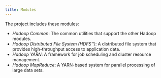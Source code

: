 ```yaml
---
title: Modules
---
```

The project includes these modules:

  - *Hadoop Common*: The common utilities that support the other Hadoop modules.
  - *Hadoop Distributed File System (HDFS™)*: A distributed file system that provides high-throughput access to application data.
  - *Hadoop YARN*: A framework for job scheduling and cluster resource management.
  - *Hadoop MapReduce*: A YARN-based system for parallel processing of large data sets.
